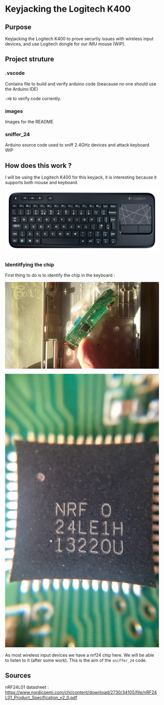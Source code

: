 # Keyjacking the Logitech K400

## Purpose

Keyjacking the Logitech K400 to prove securtiy issues with wireless input devices, and use Logitech dongle for our IMU mouse (WIP).

## Project struture

### .vscode
Contains file to build and verify arduino code (beacause no one should use the Arduino IDE)

`⇧⌘B` to verify code currently.

### images
Images for the README

### sniffer_24
Arduino source code used to sniff 2.4GHz devices and attack keyboard.
WIP

## How does this work ?
I will be using the Logitech K400 for this keyjack, it is interesting because it supports both mouse and keyboard.

![keyboard](images/keyboard.jpg "keyboard")

### Identitfying the chip
First thing to do is to identify the chip in the keyboard :

![pcb](images/logitech-pcb-overview.JPG "pcb")

![chip](images/nrf24-chip-logitech-side.JPG "chip")

As most wireless input devices we have a nrf24 chip here. We will be able to listen to it (after some work). This is the aim of the `sniffer_24` code.

## Sources 
nRF24L01 datasheet : https://www.nordicsemi.com/chi/content/download/2730/34105/file/nRF24L01_Product_Specification_v2_0.pdf